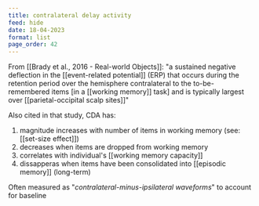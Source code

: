 ```yaml
---
title: contralateral delay activity
feed: hide
date: 18-04-2023
format: list
page_order: 42
---
```



From [[Brady et al., 2016 - Real-world Objects]]:
	"a sustained negative deflection in the [[event-related potential]] (ERP) that occurs during the retention period over the hemisphere contralateral to the to-be-remembered items \[in a [[working memory]] task\] and is typically largest over [[parietal-occipital scalp sites]]"

Also cited in that study, CDA has:
1. magnitude increases with number of items in working memory (see: [[set-size effect]])
2. decreases when items are dropped from working memory
3. correlates with individual's [[working memory capacity]]
4. dissapperas when items have been consolidated into [[episodic memory]] (long-term)

Often measured as "*contralateral-minus-ipsilateral waveforms*" to account for baseline